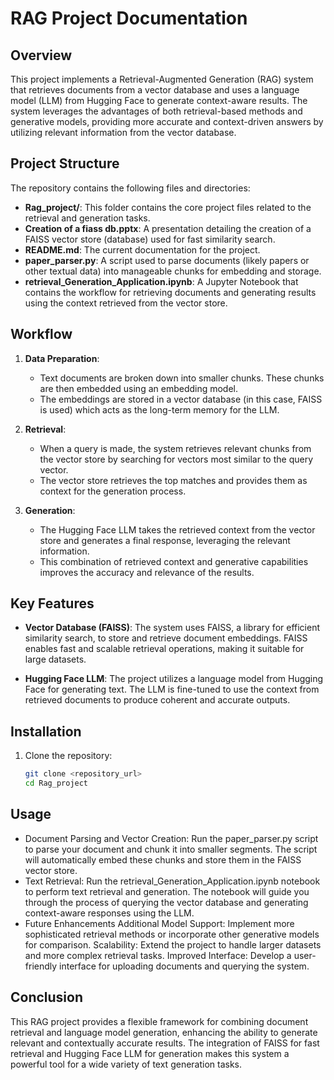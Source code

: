 # RAG Project Documentation

## Overview

This project implements a Retrieval-Augmented Generation (RAG) system that retrieves documents from a vector database and uses a language model (LLM) from Hugging Face to generate context-aware results. The system leverages the advantages of both retrieval-based methods and generative models, providing more accurate and context-driven answers by utilizing relevant information from the vector database.

## Project Structure

The repository contains the following files and directories:

- **Rag_project/**: This folder contains the core project files related to the retrieval and generation tasks.
- **Creation of a fiass db.pptx**: A presentation detailing the creation of a FAISS vector store (database) used for fast similarity search.
- **README.md**: The current documentation for the project.
- **paper_parser.py**: A script used to parse documents (likely papers or other textual data) into manageable chunks for embedding and storage.
- **retrieval_Generation_Application.ipynb**: A Jupyter Notebook that contains the workflow for retrieving documents and generating results using the context retrieved from the vector store.

## Workflow

1. **Data Preparation**: 
   - Text documents are broken down into smaller chunks. These chunks are then embedded using an embedding model.
   - The embeddings are stored in a vector database (in this case, FAISS is used) which acts as the long-term memory for the LLM.

2. **Retrieval**:
   - When a query is made, the system retrieves relevant chunks from the vector store by searching for vectors most similar to the query vector.
   - The vector store retrieves the top matches and provides them as context for the generation process.

3. **Generation**:
   - The Hugging Face LLM takes the retrieved context from the vector store and generates a final response, leveraging the relevant information.
   - This combination of retrieved context and generative capabilities improves the accuracy and relevance of the results.

## Key Features

- **Vector Database (FAISS)**: The system uses FAISS, a library for efficient similarity search, to store and retrieve document embeddings. FAISS enables fast and scalable retrieval operations, making it suitable for large datasets.
  
- **Hugging Face LLM**: The project utilizes a language model from Hugging Face for generating text. The LLM is fine-tuned to use the context from retrieved documents to produce coherent and accurate outputs.

## Installation

1. Clone the repository:
   ```bash
   git clone <repository_url>
   cd Rag_project
## Usage
- Document Parsing and Vector Creation:
Run the paper_parser.py script to parse your document and chunk it into smaller segments.
The script will automatically embed these chunks and store them in the FAISS vector store.
- Text Retrieval:
Run the retrieval_Generation_Application.ipynb notebook to perform text retrieval and generation.
The notebook will guide you through the process of querying the vector database and generating context-aware responses using the LLM.
- Future Enhancements
Additional Model Support: Implement more sophisticated retrieval methods or incorporate other generative models for comparison.
Scalability: Extend the project to handle larger datasets and more complex retrieval tasks.
Improved Interface: Develop a user-friendly interface for uploading documents and querying the system.
## Conclusion
This RAG project provides a flexible framework for combining document retrieval and language model generation, enhancing the ability to generate relevant and contextually accurate results. The integration of FAISS for fast retrieval and Hugging Face LLM for generation makes this system a powerful tool for a wide variety of text generation tasks.
